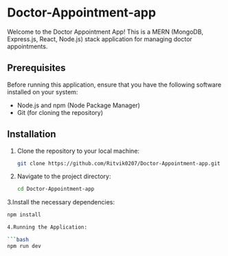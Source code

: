 ﻿# Doctor-Appointment-app

Welcome to the Doctor Appointment App! This is a MERN (MongoDB, Express.js, React, Node.js) stack application for managing doctor appointments.

## Prerequisites

Before running this application, ensure that you have the following software installed on your system:

- Node.js and npm (Node Package Manager)
- Git (for cloning the repository)

## Installation

1. Clone the repository to your local machine:

   ```bash
   git clone https://github.com/Ritvik0207/Doctor-Appointment-app.git

2. Navigate to the project directory:
   ```bash
   cd Doctor-Appointment-app

3.Install the necessary dependencies:
   ```bash
   npm install

4.Running the Application:

   ```bash
   npm run dev
